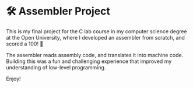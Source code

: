 # 🛠️ Assembler Project
This is my final project for the C lab course in my computer science degree at the Open University, where I developed an assembler from scratch, and scored a 100! 🎉

The assembler reads assembly code, and translates it into machine code. Building this was a fun and challenging experience that improved my understanding of low-level programming.

Enjoy!

